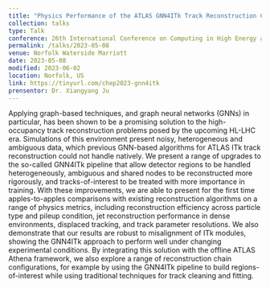 ```yaml
---
title: "Physics Performance of the ATLAS GNN4ITk Track Reconstruction Chain"
collection: talks
type: Talk
conference: 26th International Conference on Computing in High Energy and Nuclear Physics (CHEP 2023)
permalink: /talks/2023-05-08
venue: Norfolk Waterside Marriott
date: 2023-05-08
modified: 2023-06-02
location: Norfolk, US
link: https://tinyurl.com/chep2023-gnn4itk
prensentor: Dr. Xiangyang Ju
---
```


Applying graph-based techniques, and graph neural networks (GNNs) in particular, has been shown to be a promising solution to the high-occupancy track reconstruction problems posed by the upcoming HL-LHC era. Simulations of this environment present noisy, heterogeneous and ambiguous data, which previous GNN-based algorithms for ATLAS ITk track reconstruction could not handle natively. We present a range of upgrades to the so-called GNN4ITk pipeline that allow detector regions to be handled heterogeneously, ambiguous and shared nodes to be reconstructed more rigorously, and tracks-of-interest to be treated with more importance in training. With these improvements, we are able to present for the first time apples-to-apples comparisons with existing reconstruction algorithms on a range of physics metrics, including reconstruction efficiency across particle type and pileup condition, jet reconstruction performance in dense environments, displaced tracking, and track parameter resolutions. We also demonstrate that our results are robust to misalignment of ITk modules, showing the GNN4ITk approach to perform well under changing experimental conditions. By integrating this solution with the offline ATLAS Athena framework, we also explore a range of reconstruction chain configurations, for example by using the GNN4ITk pipeline to build regions-of-interest while using traditional techniques for track cleaning and fitting.